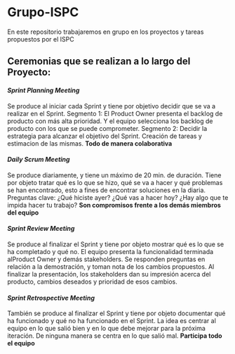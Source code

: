 # Grupo-ISPC
En este repositorio trabajaremos en grupo en los proyectos y tareas propuestos por el ISPC

## Ceremonias que se realizan a lo largo del Proyecto:

#### *Sprint Planning Meeting*
Se produce al iniciar cada Sprint y tiene por objetivo decidir que se va a realizar en el Sprint.
Segmento 1: El Product Owner presenta el backlog de producto con más alta prioridad.
Y el equipo selecciona los backlog de producto con los que se puede comprometer.
Segmento 2: Decidir la estrategia para alcanzar el objetivo del Sprint. Creación de tareas y estimacion de las mismas.
**Todo de manera colaborativa**

#### *Daily Scrum Meeting*
Se produce diariamente, y tiene un máximo de 20 min. de duración. Tiene por objeto tratar qué es lo que se hizo, 
qué se va a hacer y qué problemas se han encontrado, esto a fines de encontrar soluciones en la diaria.
Preguntas clave: ¿Qué hiciste ayer? ¿Qué vas a hacer hoy? ¿Hay algo que te impida hacer tu trabajo?
**Son compromisos frente a los demás miembros del equipo**

#### *Sprint Review Meeting*
Se produce al finalizar el Sprint y tiene por objeto mostrar qué es lo que se ha completado y qué no. 
El equipo presenta la funcionalidad terminada alProduct Owner y demás stakeholders. Se responden preguntas 
en relación a la demostración, y toman nota de los cambios propuestos. Al finalizar la presentación, los
stakeholders dan su impresión acerca del producto, cambios deseados y prioridad de esos cambios.

#### *Sprint Retrospective Meeting*
También se produce al finalizar el Sprint y tiene por objeto documentar qué ha funcionado y qué no ha funcionado
en el Sprint. La idea es centrar al equipo en lo que salió bien y en lo que debe mejorar para la próxima iteración. 
De ninguna manera se centra en lo que salió mal.
**Participa todo el equipo**


